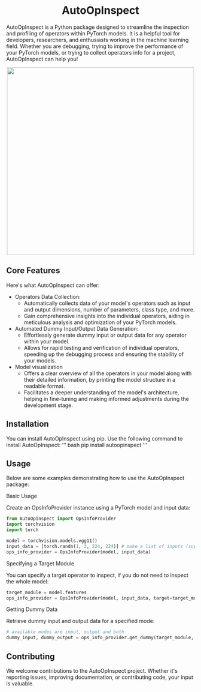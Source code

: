 <div align="center">

# AutoOpInspect
</div>

AutoOpInspect is a Python package designed to streamline the inspection and profiling of operators within PyTorch models. It is a helpful tool for developers, researchers, and enthusiasts working in the machine learning field. Whether you are debugging, trying to improve the performance of your PyTorch models, or trying to collect operators info for a project, AutoOpInspect can help you!

<div align="center">
  <img src="./assets/AutoOpInspect_logo.png" width="500"/>
</div>


## Core Features

Here's what AutoOpInspect can offer:

- Operators Data Collection:
  - Automatically collects data of your model's operators such as input and output dimensions, number of parameters, class type, and more.
  - Gain comprehensive insights into the individual operators, aiding in meticulous analysis and optimization of your PyTorch models.
- Automated Dummy Input/Output Data Generation:
  - Effortlessly generate dummy input or output data for any operator within your model.
  - Allows for rapid testing and verification of individual operators, speeding up the debugging process and ensuring the stability of your models.
- Model visualization
  - Offers a clear overview of all the operators in your model along with their detailed information, by printing the model structure in a readable format.
  - Facilitates a deeper understanding of the model's architecture, helping in fine-tuning and making informed adjustments during the development stage.

## Installation

You can install AutoOpInspect using pip. Use the following command to install AutoOpInspect:
‘‘‘ bash
pip install autoopinspect
‘‘‘

## Usage

Below are some examples demonstrating how to use the AutoOpInspect package:

Basic Usage

Create an OpsInfoProvider instance using a PyTorch model and input data:

``` python
from AutoOpInspect import OpsInfoProvider
import torchvision
import torch

model = torchvision.models.vgg11()
input_data = [torch.randn(1, 3, 224, 224)] # make a list of inputs (supports multiple inputs)
ops_info_provider = OpsInfoProvider(model, input_data)
```

Specifying a Target Module

You can specify a target operator to inspect, if you do not need to inspect the whole model:

``` python
target_module = model.features
ops_info_provider = OpsInfoProvider(model, input_data, target=target_module)
```

Getting Dummy Data

Retrieve dummy input and output data for a specified mode:

``` python
# available modes are input, output and both
dummy_input, dummy_output = ops_info_provider.get_dummy(target_module, mode='both')
```

## Contributing

We welcome contributions to the AutoOpInspect project. Whether it's reporting issues, improving documentation, or contributing code, your input is valuable.